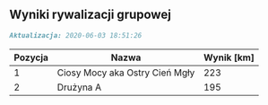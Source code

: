 ## Wyniki rywalizacji grupowej

```markdown
Aktualizacja: 2020-06-03 18:51:26
```

Pozycja | Nazwa | Wynik [km] |
------------ | -------------  | -------------
 1 |Ciosy Mocy aka Ostry Cień Mgły | 223 
 2 |Drużyna A | 195